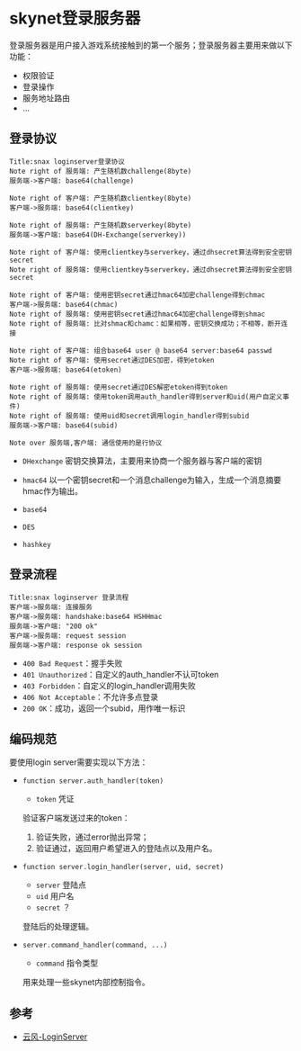 # skynet登录服务器

登录服务器是用户接入游戏系统接触到的第一个服务；登录服务器主要用来做以下功能：

- 权限验证
- 登录操作
- 服务地址路由
- ...



## 登录协议

```sequence
Title:snax loginserver登录协议
Note right of 服务端: 产生随机数challenge(8byte)
服务端->客户端: base64(challenge)

Note right of 客户端: 产生随机数clientkey(8byte)
客户端->服务端: base64(clientkey)

Note right of 服务端: 产生随机数serverkey(8byte)
服务端->客户端: base64(DH-Exchange(serverkey))

Note right of 客户端: 使用clientkey与serverkey，通过dhsecret算法得到安全密钥secret
Note right of 服务端: 使用clientkey与serverkey，通过dhsecret算法得到安全密钥secret

Note right of 客户端: 使用密钥secret通过hmac64加密challenge得到chmac
客户端->服务端: base64(chmac)
Note right of 服务端: 使用密钥secret通过hmac64加密challenge得到shmac
Note right of 服务端: 比对shmac和chamc：如果相等，密钥交换成功；不相等，断开连接

Note right of 客户端: 组合base64 user @ base64 server:base64 passwd
Note right of 客户端: 使用secret通过DES加密，得到etoken
客户端->服务端: base64(etoken)

Note right of 服务端: 使用secret通过DES解密etoken得到token
Note right of 服务端: 使用token调用auth_handler得到server和uid(用户自定义事件)
Note right of 服务端: 使用uid和secret调用login_handler得到subid
服务端->客户端: base64(subid)

Note over 服务端,客户端: 通信使用的是行协议
```

- `DHexchange` 密钥交换算法，主要用来协商一个服务器与客户端的密钥

- `hmac64` 以一个密钥secret和一个消息challenge为输入，生成一个消息摘要hmac作为输出。

- `base64`

- `DES`

- `hashkey`



## 登录流程

```sequence
Title:snax loginserver 登录流程
客户端->服务端: 连接服务
客户端->服务端: handshake:base64 HSHHmac
服务端->客户端: "200 ok"
客户端->服务端: request session
服务端->客户端: response ok session
```



- `400 Bad Request`：握手失败
- `401 Unauthorized`：自定义的auth_handler不认可token
- `403 Forbidden`：自定义的login_handler调用失败
- `406 Not Acceptable`：不允许多点登录
- `200 OK`：成功，返回一个subid，用作唯一标识



## 编码规范

要使用login server需要实现以下方法：

- `function server.auth_handler(token)`

  - `token` 凭证

  验证客户端发送过来的token：

  1. 验证失败，通过error抛出异常；
  2. 验证通过，返回用户希望进入的登陆点以及用户名。

- `function server.login_handler(server, uid, secret)`

  - `server` 登陆点
  - `uid` 用户名
  - `secret` ？

  登陆后的处理逻辑。

- `server.command_handler(command, ...)`

  - `command` 指令类型

  用来处理一些skynet内部控制指令。



## 参考

- [云风-LoginServer](https://github.com/cloudwu/skynet/wiki/LoginServer)
